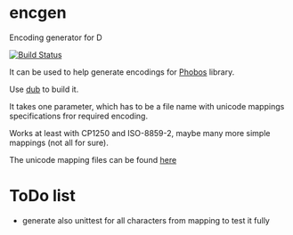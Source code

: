 # encgen
Encoding generator for D

[![Build Status](https://travis-ci.org/chalucha/encgen.svg?branch=master)](https://travis-ci.org/chalucha/encgen)

It can be used to help generate encodings for [Phobos](https://github.com/D-Programming-Language/phobos/blob/master/std/encoding.d) library.

Use [dub](https://github.com/D-Programming-Language/dub) to build it.

It takes one parameter, which has to be a file name with unicode mappings specifications fror required encoding.

Works at least with CP1250 and ISO-8859-2, maybe many more simple mappings (not all for sure).

The unicode mapping files can be found [here](http://ftp.unicode.org/Public/MAPPINGS/)

# ToDo list
- generate also unittest for all characters from mapping to test it fully
